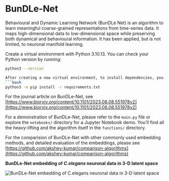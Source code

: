 # BunDLe-Net
Behavioural and Dynamic Learning Network (BunDLe Net) is an algorithm to learn meaningful coarse-grained representations from time-series data. It maps high-dimensional data to low-dimensional space while preserving both dynamical and behavioural information. It has been applied, but is not limited, to neuronal manifold learning. 

Create a virtual environment with Python 3.10.13. You can check your Python version by running:

```bash
python3 --version

After creating a new virtual environment, to install dependencies, you can run
```bash
python3 -m pip install -r requirements.txt
```
For the journal article on BunDLe-Net, see [https://www.biorxiv.org/content/10.1101/2023.08.08.551978v2](https://www.biorxiv.org/content/10.1101/2023.08.08.551978v2)

For a demonstration of BunDLe-Net, please refer to the `main.py` file or explore the `notebooks/` directory for a Jupyter Notebook demo. You'll find all the heavy-lifting and the algorithm itself in the `functions/` directory.

For the comparision of BunDLe-Net with other commonly used embedding methods, and detailed evaluation of the embeddings, please see [https://github.com/akshey-kumar/comparison-algorithms](https://github.com/akshey-kumar/comparison-algorithms)

**BunDLe-Net embedding of *C.elegans* neuronal data in 3-D latent space**

![BunDLe-Net embedding of C.elegans neuronal data in 3-D latent space](https://github.com/akshey-kumar/BunDLe-Net/blob/main/figures/rotation_comparable_embeddings/rotation_BunDLeNet_worm_0.gif)
